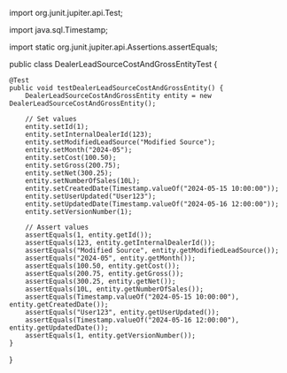 import org.junit.jupiter.api.Test;

import java.sql.Timestamp;

import static org.junit.jupiter.api.Assertions.assertEquals;

public class DealerLeadSourceCostAndGrossEntityTest {

    @Test
    public void testDealerLeadSourceCostAndGrossEntity() {
        DealerLeadSourceCostAndGrossEntity entity = new DealerLeadSourceCostAndGrossEntity();
        
        // Set values
        entity.setId(1);
        entity.setInternalDealerId(123);
        entity.setModifiedLeadSource("Modified Source");
        entity.setMonth("2024-05");
        entity.setCost(100.50);
        entity.setGross(200.75);
        entity.setNet(300.25);
        entity.setNumberOfSales(10L);
        entity.setCreatedDate(Timestamp.valueOf("2024-05-15 10:00:00"));
        entity.setUserUpdated("User123");
        entity.setUpdatedDate(Timestamp.valueOf("2024-05-16 12:00:00"));
        entity.setVersionNumber(1);
        
        // Assert values
        assertEquals(1, entity.getId());
        assertEquals(123, entity.getInternalDealerId());
        assertEquals("Modified Source", entity.getModifiedLeadSource());
        assertEquals("2024-05", entity.getMonth());
        assertEquals(100.50, entity.getCost());
        assertEquals(200.75, entity.getGross());
        assertEquals(300.25, entity.getNet());
        assertEquals(10L, entity.getNumberOfSales());
        assertEquals(Timestamp.valueOf("2024-05-15 10:00:00"), entity.getCreatedDate());
        assertEquals("User123", entity.getUserUpdated());
        assertEquals(Timestamp.valueOf("2024-05-16 12:00:00"), entity.getUpdatedDate());
        assertEquals(1, entity.getVersionNumber());
    }
}
